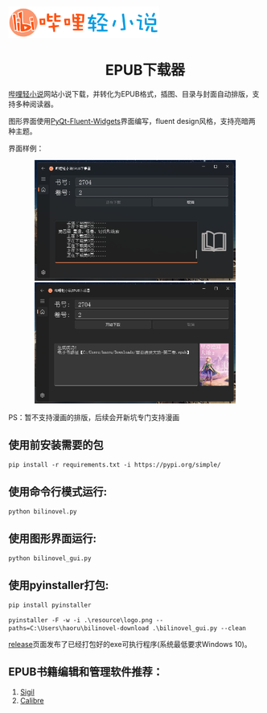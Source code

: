 
<div align="center">
  <img src="resource/logo_big.png" width="300" style="margin-right: 3000px;"/> 
</div>

<h1 align="center">
  &nbsp;&nbsp;&nbsp;&nbsp;&nbsp;&nbsp;EPUB下载器
</h1>





[哔哩轻小说](https://w.linovelib.com)网站小说下载，并转化为EPUB格式，插图、目录与封面自动排版，支持多种阅读器。

图形界面使用[PyQt-Fluent-Widgets](https://pyqt-fluent-widgets.readthedocs.io/en/latest/index.html)界面编写，fluent design风格，支持亮暗两种主题。

界面样例：
<div align="center">
  <img src="resource/example1.png" width="400"/>
  <img src="resource/example2.png" width="400"/>
</div>

PS：暂不支持漫画的排版，后续会开新坑专门支持漫画

## 使用前安装需要的包
```
pip install -r requirements.txt -i https://pypi.org/simple/
```
## 使用命令行模式运行:
```
python bilinovel.py
```

## 使用图形界面运行:
```
python bilinovel_gui.py
```

## 使用pyinstaller打包:
```
pip install pyinstaller
```
```
pyinstaller -F -w -i .\resource\logo.png --paths=C:\Users\haoru\bilinovel-download .\bilinovel_gui.py --clean
```
[release](https://github.com/ShqWW/bilinovel-download/releases/tag/downloader)页面发布了已经打包好的exe可执行程序(系统最低要求Windows 10)。

## EPUB书籍编辑和管理软件推荐：
1. [Sigil](https://sigil-ebook.com/)
2. [Calibre](https://www.calibre-ebook.com/)

